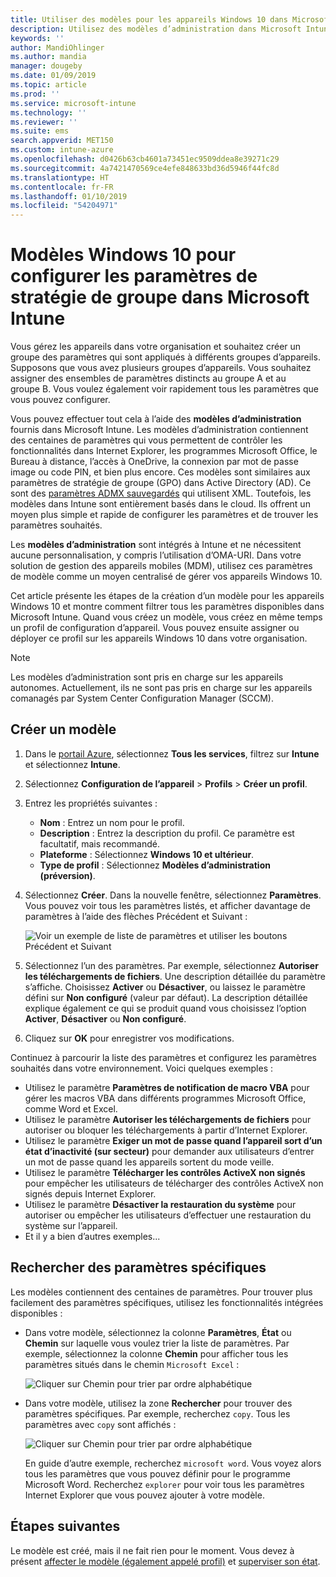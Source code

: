 ```yaml
---
title: Utiliser des modèles pour les appareils Windows 10 dans Microsoft Intune - Azure | Microsoft Docs
description: Utilisez des modèles d’administration dans Microsoft Intune afin de créer des groupes de paramètres pour les appareils Windows 10. En définissant ces paramètres dans un profil de configuration d’appareil, vous pouvez contrôler les programmes Office, sécuriser les fonctionnalités dans Internet Explorer, contrôler l’accès à OneDrive, utiliser les fonctionnalités du Bureau à distance, activer la lecture automatique, définir les paramètres de gestion de l’alimentation, utiliser l’impression HTTP, utiliser différentes options d’ouverture de session utilisateur et contrôler la taille du journal des événements.
keywords: ''
author: MandiOhlinger
ms.author: mandia
manager: dougeby
ms.date: 01/09/2019
ms.topic: article
ms.prod: ''
ms.service: microsoft-intune
ms.technology: ''
ms.reviewer: ''
ms.suite: ems
search.appverid: MET150
ms.custom: intune-azure
ms.openlocfilehash: d0426b63cb4601a73451ec9509ddea8e39271c29
ms.sourcegitcommit: 4a7421470569ce4efe848633bd36d5946f44fc8d
ms.translationtype: HT
ms.contentlocale: fr-FR
ms.lasthandoff: 01/10/2019
ms.locfileid: "54204971"
---
```

# <a name="windows-10-templates-to-configure-group-policy-settings-in-microsoft-intune"></a>Modèles Windows 10 pour configurer les paramètres de stratégie de groupe dans Microsoft Intune

Vous gérez les appareils dans votre organisation et souhaitez créer un groupe des paramètres qui sont appliqués à différents groupes d’appareils. Supposons que vous avez plusieurs groupes d’appareils. Vous souhaitez assigner des ensembles de paramètres distincts au groupe A et au groupe B. Vous voulez également voir rapidement tous les paramètres que vous pouvez configurer.

Vous pouvez effectuer tout cela à l’aide des **modèles d’administration** fournis dans Microsoft Intune. Les modèles d’administration contiennent des centaines de paramètres qui vous permettent de contrôler les fonctionnalités dans Internet Explorer, les programmes Microsoft Office, le Bureau à distance, l’accès à OneDrive, la connexion par mot de passe image ou code PIN, et bien plus encore. Ces modèles sont similaires aux paramètres de stratégie de groupe (GPO) dans Active Directory (AD). Ce sont des [paramètres ADMX sauvegardés](https://docs.microsoft.com/windows/client-management/mdm/understanding-admx-backed-policies) qui utilisent XML. Toutefois, les modèles dans Intune sont entièrement basés dans le cloud. Ils offrent un moyen plus simple et rapide de configurer les paramètres et de trouver les paramètres souhaités.

Les **modèles d’administration** sont intégrés à Intune et ne nécessitent aucune personnalisation, y compris l’utilisation d’OMA-URI. Dans votre solution de gestion des appareils mobiles (MDM), utilisez ces paramètres de modèle comme un moyen centralisé de gérer vos appareils Windows 10.

Cet article présente les étapes de la création d’un modèle pour les appareils Windows 10 et montre comment filtrer tous les paramètres disponibles dans Microsoft Intune. Quand vous créez un modèle, vous créez en même temps un profil de configuration d’appareil. Vous pouvez ensuite assigner ou déployer ce profil sur les appareils Windows 10 dans votre organisation.

> [!NOTE]
> Les modèles d’administration sont pris en charge sur les appareils autonomes. Actuellement, ils ne sont pas pris en charge sur les appareils comanagés par System Center Configuration Manager (SCCM).

## <a name="create-a-template"></a>Créer un modèle

1. Dans le [portail Azure](https://portal.azure.com), sélectionnez **Tous les services**, filtrez sur **Intune** et sélectionnez **Intune**.
2. Sélectionnez **Configuration de l’appareil** > **Profils** > **Créer un profil**.
3. Entrez les propriétés suivantes :

    - **Nom** : Entrez un nom pour le profil.
    - **Description** : Entrez la description du profil. Ce paramètre est facultatif, mais recommandé.
    - **Plateforme** : Sélectionnez **Windows 10 et ultérieur**.
    - **Type de profil** : Sélectionnez **Modèles d’administration (préversion)**.

4. Sélectionnez **Créer**. Dans la nouvelle fenêtre, sélectionnez **Paramètres**. Vous pouvez voir tous les paramètres listés, et afficher davantage de paramètres à l’aide des flèches Précédent et Suivant :

    ![Voir un exemple de liste de paramètres et utiliser les boutons Précédent et Suivant](./media/administrative-templates-windows/sample-settings-list-next-page.png)

5. Sélectionnez l’un des paramètres. Par exemple, sélectionnez **Autoriser les téléchargements de fichiers**. Une description détaillée du paramètre s’affiche. Choisissez **Activer** ou **Désactiver**, ou laissez le paramètre défini sur **Non configuré** (valeur par défaut). La description détaillée explique également ce qui se produit quand vous choisissez l’option **Activer**, **Désactiver** ou **Non configuré**.
6. Cliquez sur **OK** pour enregistrer vos modifications.

Continuez à parcourir la liste des paramètres et configurez les paramètres souhaités dans votre environnement. Voici quelques exemples :

- Utilisez le paramètre **Paramètres de notification de macro VBA** pour gérer les macros VBA dans différents programmes Microsoft Office, comme Word et Excel.
- Utilisez le paramètre **Autoriser les téléchargements de fichiers** pour autoriser ou bloquer les téléchargements à partir d’Internet Explorer.
- Utilisez le paramètre **Exiger un mot de passe quand l’appareil sort d’un état d’inactivité (sur secteur)** pour demander aux utilisateurs d’entrer un mot de passe quand les appareils sortent du mode veille.
- Utilisez le paramètre **Télécharger les contrôles ActiveX non signés** pour empêcher les utilisateurs de télécharger des contrôles ActiveX non signés depuis Internet Explorer.
- Utilisez le paramètre **Désactiver la restauration du système** pour autoriser ou empêcher les utilisateurs d’effectuer une restauration du système sur l’appareil.
- Et il y a bien d’autres exemples...

## <a name="find-some-settings"></a>Rechercher des paramètres spécifiques

Les modèles contiennent des centaines de paramètres. Pour trouver plus facilement des paramètres spécifiques, utilisez les fonctionnalités intégrées disponibles :

- Dans votre modèle, sélectionnez la colonne **Paramètres**, **État** ou **Chemin** sur laquelle vous voulez trier la liste de paramètres. Par exemple, sélectionnez la colonne **Chemin** pour afficher tous les paramètres situés dans le chemin `Microsoft Excel` :

  ![Cliquer sur Chemin pour trier par ordre alphabétique](./media/administrative-templates-windows/path-filter-shows-excel-options.png)

- Dans votre modèle, utilisez la zone **Rechercher** pour trouver des paramètres spécifiques. Par exemple, recherchez `copy`. Tous les paramètres avec `copy` sont affichés :

  ![Cliquer sur Chemin pour trier par ordre alphabétique](./media/administrative-templates-windows/search-copy-settings.png)

  En guide d’autre exemple, recherchez `microsoft word`. Vous voyez alors tous les paramètres que vous pouvez définir pour le programme Microsoft Word. Recherchez `explorer` pour voir tous les paramètres Internet Explorer que vous pouvez ajouter à votre modèle.

## <a name="next-steps"></a>Étapes suivantes

Le modèle est créé, mais il ne fait rien pour le moment. Vous devez à présent [affecter le modèle (également appelé profil)](device-profile-assign.md) et [superviser son état](device-profile-monitor.md).
